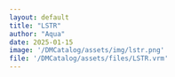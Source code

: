 ```yaml
---
layout: default
title: "LSTR"
author: "Aqua"
date: 2025-01-15
image: '/DMCatalog/assets/img/lstr.png'
file: '/DMCatalog/assets/files/LSTR.vrm'
---
```

